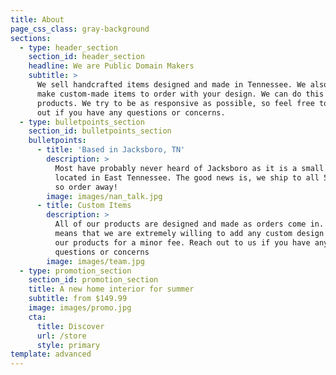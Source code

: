 ```yaml
---
title: About
page_css_class: gray-background
sections:
  - type: header_section
    section_id: header_section
    headline: We are Public Domain Makers
    subtitle: >
      We sell handcrafted items designed and made in Tennessee. We also also
      make custom-made items to order with your design. We can do this on any
      products. We try to be as responsive as possible, so feel free to reach
      out if you have any questions or concerns.
  - type: bulletpoints_section
    section_id: bulletpoints_section
    bulletpoints:
      - title: 'Based in Jacksboro, TN'
        description: >
          Most have probably never heard of Jacksboro as it is a small community
          located in East Tennessee. The good news is, we ship to all 50 states,
          so order away!
        image: images/nan_talk.jpg
      - title: Custom Items
        description: >
          All of our products are designed and made as orders come in. This
          means that we are extremely willing to add any custom design to all of
          our products for a minor fee. Reach out to us if you have any
          questions or concerns
        image: images/team.jpg
  - type: promotion_section
    section_id: promotion_section
    title: A new home interior for summer
    subtitle: from $149.99
    image: images/promo.jpg
    cta:
      title: Discover
      url: /store
      style: primary
template: advanced
---
```

